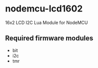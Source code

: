 # nodemcu-lcd1602
16x2 LCD I2C Lua Module for NodeMCU

## Required firmware modules
- bit
- i2c
- tmr
